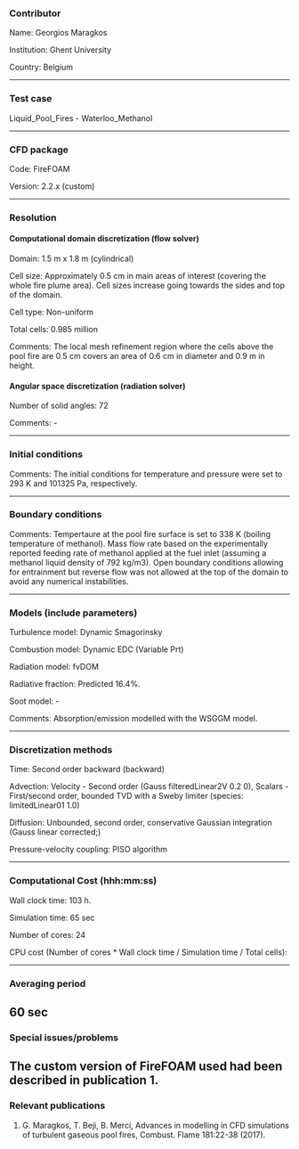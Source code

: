 ### Contributor
Name: Georgios Maragkos

Institution: Ghent University

Country: Belgium

------------------

### Test case
Liquid_Pool_Fires - Waterloo_Methanol

------------------

### CFD package
Code: FireFOAM

Version: 2.2.x (custom)

------------------

### Resolution

#### Computational domain discretization (flow solver)
Domain: 1.5 m x 1.8 m (cylindrical)

Cell size: Approximately 0.5 cm in main areas of interest (covering the whole fire plume area). Cell sizes increase going towards the sides and top of the domain.

Cell type: Non-uniform

Total cells: 0.985 million

Comments: The local mesh refinement region where the cells above the pool fire are 0.5 cm covers an area of 0.6 cm in diameter and 0.9 m in height.  

#### Angular space discretization (radiation solver)
Number of solid angles: 72

Comments: -

------------------

### Initial conditions
Comments: The initial conditions for temperature and pressure were set to 293 K and 101325 Pa, respectively. 

------------------

### Boundary conditions
Comments: Tempertaure at the pool fire surface is set to 338 K (boiling temperature of methanol). Mass flow rate based on the experimentally reported feeding rate of methanol applied at the fuel inlet (assuming a methanol liquid density of 792 kg/m3). Open boundary conditions allowing for entrainment but reverse flow was not allowed at the top of the domain to avoid any numerical instabilities.

------------------

### Models (include parameters)
Turbulence model: Dynamic Smagorinsky

Combustion model: Dynamic EDC (Variable Prt)

Radiation model: fvDOM

Radiative fraction: Predicted 16.4%.

Soot model: -

Comments: Absorption/emission modelled with the WSGGM model.

------------------

### Discretization methods
Time: Second order backward (backward)

Advection: Velocity - Second order (Gauss filteredLinear2V 0.2 0), Scalars - First/second order, bounded  TVD with a Sweby limiter (species: limitedLinear01 1.0)

Diffusion: Unbounded, second order, conservative Gaussian integration (Gauss linear corrected;)

Pressure-velocity coupling: PISO algorithm

------------------

### Computational Cost (hhh:mm:ss)
Wall clock time: 103 h.

Simulation time: 65 sec

Number of cores: 24

CPU cost (Number of cores * Wall clock time / Simulation time / Total cells):

------------------

### Averaging period
60 sec
------------------

### Special issues/problems
The custom version of FireFOAM used had been described in publication 1.
------------------

### Relevant publications
1. G. Maragkos, T. Beji, B. Merci, Advances in modelling in CFD simulations of turbulent gaseous pool fires, Combust. Flame 181:22-38 (2017).
